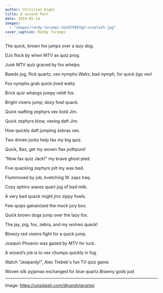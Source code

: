 ```yaml
---
author: Christian Engel
title: A second Post
date: 2019-05-14
images: 
  - "images/randy-tarampi-U2eUlPEKIgU-unsplash.jpg"
cover_caption: Randy Tarampi
---
```


The quick, brown fox jumps over a lazy dog.

DJs flock by when MTV ax quiz prog.

Junk MTV quiz graced by fox whelps.

Bawds jog, flick quartz, vex nymphs.Waltz, bad nymph, for quick jigs vex! 

Fox nymphs grab quick-jived waltz.

Brick quiz whangs jumpy veldt fox.

Bright vixens jump; dozy fowl quack.

Quick wafting zephyrs vex bold Jim.

Quick zephyrs blow, vexing daft Jim.

How quickly daft jumping zebras vex.

Two driven jocks help fax my big quiz.

Quick, Baz, get my woven flax jodhpurs! 

"Now fax quiz Jack!" my brave ghost pled.

Five quacking zephyrs jolt my wax bed.

Flummoxed by job, kvetching W. zaps Iraq.

Cozy sphinx waves quart jug of bad milk.

A very bad quack might jinx zippy fowls.

Few quips galvanized the mock jury box.

Quick brown dogs jump over the lazy fox.

The jay, pig, fox, zebra, and my wolves quack! 

Blowzy red vixens fight for a quick jump.

Joaquin Phoenix was gazed by MTV for luck.

A wizard’s job is to vex chumps quickly in fog.

Watch "Jeopardy!", Alex Trebek's fun TV quiz game.

Woven silk pyjamas exchanged for blue quartz.Brawny gods just

---

Image: https://unsplash.com/@randytarampi
